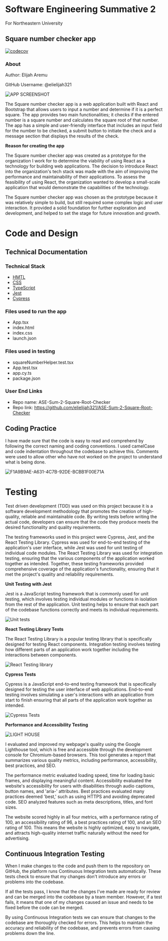 # Software Engineering Summative 2

For Northeastern University

## Square number checker app 

[![codecov](https://codecov.io/gh/elielijah321/ASE-Sum-2-Square-Root-Checker/branch/main/graph/badge.svg?token=FkUOknCveH)](https://codecov.io/gh/elielijah321/ASE-Sum-2-Square-Root-Checker)


### About

Author: Elijah Aremu

GitHub Username: @elielijah321

![APP SCREENSHOT](https://user-images.githubusercontent.com/45821029/232090390-4c833dfd-f85e-426e-99d7-a98875544739.jpeg)


The Square number checker app is a web application built with React and Bootstrap that allows users to input a number and determine if it is a perfect square. The app provides two main functionalities; it checks if the entered number is a square number and calculates the square root of that number. The app has a simple and user-friendly interface that includes an input field for the number to be checked, a submit button to initiate the check and a message section that displays the results of the check.


**Reason for creating the app**

The Square number checker app was created as a prototype for the organization I work for to determine the viability of using React as a technology for building web applications. The decision to introduce React into the organization's tech stack was made with the aim of improving the performance and maintainability of their applications. To assess the feasibility of using React, the organization wanted to develop a small-scale application that would demonstrate the capabilities of the technology.

The Square number checker app was chosen as the prototype because it was relatively simple to build, but still required some complex logic and user interaction. It provided a solid foundation for further exploration and development, and helped to set the stage for future innovation and growth. 

# Code and Design

## Technical Documentation

### Technical Stack
* [HMTL](https://devdocs.io/html/)
* [CSS](https://devdocs.io/css/)
* [TypeScript](https://devdocs.io/typescript/)
* [Jest](https://jestjs.io/docs/getting-started)
* [Cypress](https://devdocs.io/cypress/)

### Files used to run the app

* App.tsx
* index.html
* index.css
* launch.json

### Files used in testing

* squareNumberHelper.test.tsx
* App.test.tsx
* app.cy.ts
* package.json

### User End Links

* Repo name: ASE-Sum-2-Square-Root-Checker
* Repo link: https://github.com/elielijah321/ASE-Sum-2-Square-Root-Checker


## Coding Practice

I have made sure that the code is easy to read and comprehend by following the correct naming and coding conventions. I used camelCase and code indentation throughout the codebase to achieve this. Comments were used to allow other who have not worked on the project to understand what is being done.

![F1A9B9AE-A631-4C7B-92DE-BCBB1F00E71A](https://user-images.githubusercontent.com/45821029/232496332-90aae2d6-fa67-4e07-a947-dd92222722fb.jpeg)



# Testing

Test driven development (TDD) was used on this project because it is a software development methodology that promotes the creation of high-quality, reliable and maintainable code. By writing tests before writing the actual code, developers can ensure that the code they produce meets the desired functionality and quality requirements.

The testing frameworks used in this project were Cypress, Jest, and the React Testing Library. Cypress was used for end-to-end testing of the application's user interface, while Jest was used for unit testing of individual code modules. The React Testing Library was used for integration testing, ensuring that the various components of the application worked together as intended. Together, these testing frameworks provided comprehensive coverage of the application's functionality, ensuring that it met the project's quality and reliability requirements.

**Unit Testing with Jest**

Jest is a JavaScript testing framework that is commonly used for unit testing, which involves testing individual modules or functions in isolation from the rest of the application. Unit testing helps to ensure that each part of the codebase functions correctly and meets its individual requirements.

![Unit tests](https://user-images.githubusercontent.com/45821029/232757667-68a53670-886c-469b-8fd3-c889641d2bec.jpeg)


**React Testing Library Tests**

The React Testing Library is a popular testing library that is specifically designed for testing React components. Integration testing involves testing how different parts of an application work together including the interactions between components.

![React Testing library](https://user-images.githubusercontent.com/45821029/232757844-30b3fb87-eca1-4872-812d-0c81ebe03f9e.jpeg)


**Cypress Tests**

Cypress is a JavaScript end-to-end testing framework that is specifically designed for testing the user interface of web applications. End-to-end testing involves simulating a user's interactions with an application from start to finish ensuring that all parts of the application work together as intended.

![Cypress Tests](https://user-images.githubusercontent.com/45821029/232759599-b849d228-019b-41d6-a5a9-c6fcf71fac77.jpeg)


**Performance and Accessibility Testing**

![LIGHT HOUSE](https://user-images.githubusercontent.com/45821029/232130330-2a34047f-211b-4de0-945d-64b6a72451e4.jpeg)

I evaluated and improved my webpage's quality using the Google Lighthouse tool, which is free and accessible through the development console for Chromium-based browsers. This tool generates a report that summarizes various quality metrics, including performance, accessibility, best practices, and SEO.

The performance metric evaluated loading speed, time for loading basic frames, and displaying meaningful content. Accessibility evaluated the website's accessibility for users with disabilities through audio captions, button names, and 'aria-' attributes. Best practices evaluated many practices deemed 'best,' such as using HTTPS and avoiding deprecated code. SEO analyzed features such as meta descriptions, titles, and font sizes.

The website scored highly in all four metrics, with a performance rating of 100, an accessibility rating of 96, a best practices rating of 100, and an SEO rating of 100. This means the website is highly optimized, easy to navigate, and attracts high-quality internet traffic naturally without the need for advertising.

## Continuous Integration Testing
When I make changes to the code and push them to the repository on GitHub, the platform runs Continuous Integration tests automatically. These tests check to ensure that my changes don't introduce any errors or problems into the codebase.

If all the tests pass, I know that the changes I've made are ready for review and can be merged into the codebase by a team member. However, if a test fails, it means that one of my changes caused an issue and needs to be fixed before the code can be merged.

By using Continuous Integration tests we can ensure that changes to the codebase are thoroughly checked for errors. This helps to maintain the accuracy and reliability of the codebase, and prevents errors from causing problems down the line.



